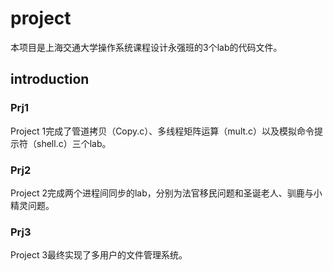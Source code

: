 # project
本项目是上海交通大学操作系统课程设计永强班的3个lab的代码文件。
## introduction
### Prj1
Project 1完成了管道拷贝（Copy.c）、多线程矩阵运算（mult.c）以及模拟命令提示符（shell.c）三个lab。
### Prj2
Project 2完成两个进程间同步的lab，分别为法官移民问题和圣诞老人、驯鹿与小精灵问题。
### Prj3
Project 3最终实现了多用户的文件管理系统。
